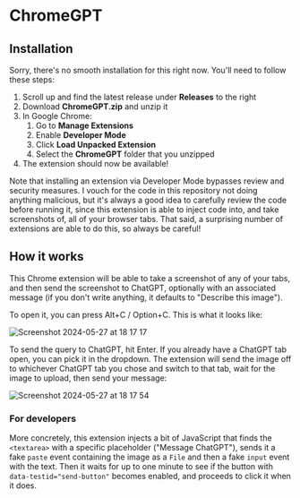 # ChromeGPT

## Installation

Sorry, there's no smooth installation for this right now. You'll need to follow
these steps:

1. Scroll up and find the latest release under **Releases** to the right
2. Download **ChromeGPT.zip** and unzip it
3. In Google Chrome:
   1. Go to **Manage Extensions**
   2. Enable **Developer Mode**
   3. Click **Load Unpacked Extension**
   4. Select the **ChromeGPT** folder that you unzipped
4. The extension should now be available!

Note that installing an extension via Developer Mode bypasses review and
security measures. I vouch for the code in this repository not doing anything
malicious, but it's always a good idea to carefully review the code before
running it, since this extension is able to inject code into, and take
screenshots of, all of your browser tabs. That said, a surprising number of
extensions are able to do this, so always be careful!

## How it works

This Chrome extension will be able to take a screenshot of any of your tabs, and
then send the screenshot to ChatGPT, optionally with an associated message (if
you don't write anything, it defaults to "Describe this image").

To open it, you can press Alt+C / Option+C. This is what it looks like:

![Screenshot 2024-05-27 at 18 17 17](https://github.com/blixt/ChromeGPT/assets/158591/c3e2cf59-69ed-4d11-8436-dbbcd5df2876)

To send the query to ChatGPT, hit Enter. If you already have a ChatGPT tab open,
you can pick it in the dropdown. The extension will send the image off to
whichever ChatGPT tab you chose and switch to that tab, wait for the image to
upload, then send your message:

![Screenshot 2024-05-27 at 18 17 54](https://github.com/blixt/ChromeGPT/assets/158591/4f6c97d1-135f-4d11-97bc-873f2ea93e87)

### For developers

More concretely, this extension injects a bit of JavaScript that finds the
`<textarea>` with a specific placeholder ("Message ChatGPT"), sends it a fake
`paste` event containing the image as a `File` and then a fake `input` event
with the text. Then it waits for up to one minute to see if the button with
`data-testid="send-button"` becomes enabled, and proceeds to click it when it
does.
